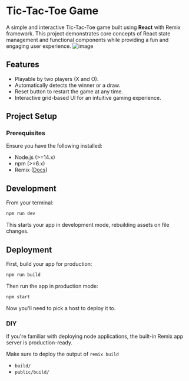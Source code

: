 # Tic-Tac-Toe Game

A simple and interactive Tic-Tac-Toe game built using **React** with Remix framework. This project demonstrates core concepts of React state management and functional components while providing a fun and engaging user experience.
![image](https://github.com/user-attachments/assets/39b3270e-7a2d-45e5-b368-4d467f085963)


## Features
- Playable by two players (X and O).
- Automatically detects the winner or a draw.
- Reset button to restart the game at any time.
- Interactive grid-based UI for an intuitive gaming experience.

## Project Setup

### Prerequisites
Ensure you have the following installed:
- Node.js (>=14.x)
- npm (>=6.x)
- Remix ([Docs](https://remix.run/docs))

## Development

From your terminal:

```sh
npm run dev
```

This starts your app in development mode, rebuilding assets on file changes.

## Deployment

First, build your app for production:

```sh
npm run build
```

Then run the app in production mode:

```sh
npm start
```

Now you'll need to pick a host to deploy it to.

### DIY

If you're familiar with deploying node applications, the built-in Remix app server is production-ready.

Make sure to deploy the output of `remix build`

- `build/`
- `public/build/`
